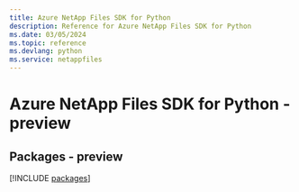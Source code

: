 ```yaml
---
title: Azure NetApp Files SDK for Python
description: Reference for Azure NetApp Files SDK for Python
ms.date: 03/05/2024
ms.topic: reference
ms.devlang: python
ms.service: netappfiles
---
```

# Azure NetApp Files SDK for Python - preview
## Packages - preview
[!INCLUDE [packages](netapp-files-index.md)]